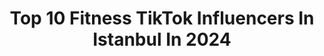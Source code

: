 ---
title: Top 10 Fitness TikTok Influencers In Istanbul In 2024
description: >-
  Find top fitness TikTok influencers in Istanbul in 2024. Most popular hashtags: #istanbul #fitness #ke #diyet.
platform: TikTok
hits: 9
text_top: Identify the best TikTok influencers on inBeat.
text_bottom: Our database has 9 TikTok influencers like this in Istanbul, Turkey for you to contact.
profiles:
  - username: "ferdii.34"
    fullname: >-
      Fazıl.72
    bio: >-
      eylence amaçlı
    location: "Turkey"
    followers: 33300
    engagement: 731
    commentsToLikes: 0.026756
    id: ck9dtjhdoce8q0j78wgzv6x65
    verified: false
    hashtags: "#turkiye, #istanbul, #badygirl, #fitness"
  - username: "trainer.tompoo66"
    fullname: >-
      trainer.tompoo66
    bio: >-
      instagram: trainer.tompoo66
    location: "Turkey"
    followers: 21800
    engagement: 326
    commentsToLikes: 0.043559
    id: ck9eja3591r9w0j78awso0oct
    verified: false
    hashtags: "#martialarts, #mma, #fitness, #polis"
  - username: "selmanfndkc"
    fullname: >-
      selman
    bio: >-
      gameover #maeTeam İstanbul Üni-İnşaat müh 🎓’18 Model
    location: "Turkey"
    followers: 29900
    engagement: 464
    commentsToLikes: 0.029500
    id: cka0tvsiorolz0i78ji4rcom7
    verified: false
    hashtags: "#kiloverme, #beslenme, #rampapapam, #ketojenik"
  - username: "istanbulbeautycenter"
    fullname: >-
      Istanbul Beauty Center
    bio: >-
      Health and Beauty
    location: "Turkey"
    followers: 19500
    engagement: 256
    commentsToLikes: 0.009184
    id: cka9o7yvt5hkk0i78qxrny2z9
    verified: false
    hashtags: "#nosesurgery, #medicalvideos, #dentist, #nosecheck"
  - username: "zeboum_"
    fullname: >-
      *h*e*j*k*e*l
    bio: >-
      BRAWLER
    location: "Turkey"
    followers: 2121
    engagement: 1141
    commentsToLikes: 0.030197
    id: ck8j419ii0izy0j789iluchlk
    verified: false
    hashtags: "#instantbollywood, #benioner, #kesfettv, #tiktoktrends"
  - username: "elvin"
    fullname: >-
      elvin levinler
    bio: >-
      Instagram @elvin
    location: "Turkey"
    followers: 349400
    engagement: 741
    commentsToLikes: 0.008452
    id: ckbwbhef80qj10j23g6xou7cs
    verified: true
    hashtags: "#norway, #evdeyiz, #travel, #ramazanmen"
  - username: "thekiral"
    fullname: >-
      nurettin
    bio: >-
      istanbul fitnes💪 instegram : nurettin_im97 انا عربي
    location: "Turkey"
    followers: 329100
    engagement: 1476
    commentsToLikes: 0.060584
    id: ckdtkars9xy5w0j239ilr47fl
    verified: false
    hashtags: "#istanbul, #albania, #thekiralg, #velidkasabieh"
  - username: "metinclsknn"
    fullname: >-
      metinclsknn
    bio: >-
      Personel Trainer | Coach EREPS (Europe Active) - Level 4 Trainer Futbol Player
    location: "Turkey"
    followers: 9297
    engagement: 416
    commentsToLikes: 0.011697
    id: ckbkk9lnzd9eu0j236mk8lb3p
    verified: false
    hashtags: "#crossfit, #leg, #tiktok, #istanbul"
  - username: "tugcemrah"
    fullname: >-
      Tuğçemrah
    bio: >-
      𝓚𝓾𝓶𝓼𝓪𝓵 𝓶𝓸𝓶’𝓼 E❤️K Hayat kısa anılar uzun... ✨
    location: "Turkey"
    followers: 2258
    engagement: 437
    commentsToLikes: 0.032197
    id: ckc7kyt5ortpt0j23ez8ihfsk
    verified: false
    hashtags: "#zay, #kumsal, #10y, #anasayfa"
  - username: "alfagirl22"
    fullname: >-
      Alfa
    bio: >-
      Özene özene özümüzü kaybettiniz 🕊️🕊️ Fitness💪💪
    location: "Turkey"
    followers: 25800
    engagement: 1466
    commentsToLikes: 0.044631
    id: ckc79o0tnjiyl0j23mpl88xyx
    verified: false
    hashtags: "#whatsapd, #takip, #whatsapdurumvideosu, #geceyebirs"
---